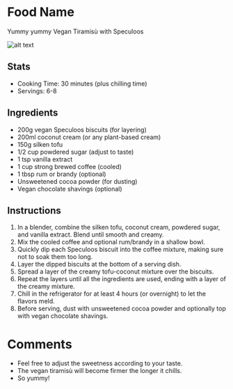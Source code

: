 # Food Name

Yummy yummy Vegan Tiramisù with Speculoos

![alt text](image.png)

## Stats
- Cooking Time: 30 minutes (plus chilling time)
- Servings: 6-8

## Ingredients
- 200g vegan Speculoos biscuits (for layering)
- 200ml coconut cream (or any plant-based cream)
- 150g silken tofu
- 1/2 cup powdered sugar (adjust to taste)
- 1 tsp vanilla extract
- 1 cup strong brewed coffee (cooled)
- 1 tbsp rum or brandy (optional)
- Unsweetened cocoa powder (for dusting)
- Vegan chocolate shavings (optional)

## Instructions
1. In a blender, combine the silken tofu, coconut cream, powdered sugar, and vanilla extract. Blend until smooth and creamy.
2. Mix the cooled coffee and optional rum/brandy in a shallow bowl.
3. Quickly dip each Speculoos biscuit into the coffee mixture, making sure not to soak them too long.
4. Layer the dipped biscuits at the bottom of a serving dish.
5. Spread a layer of the creamy tofu-coconut mixture over the biscuits.
6. Repeat the layers until all the ingredients are used, ending with a layer of the creamy mixture.
7. Chill in the refrigerator for at least 4 hours (or overnight) to let the flavors meld.
8. Before serving, dust with unsweetened cocoa powder and optionally top with vegan chocolate shavings.

# Comments
- Feel free to adjust the sweetness according to your taste.
- The vegan tiramisù will become firmer the longer it chills.
- So yummy!
